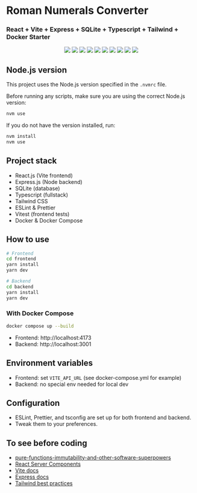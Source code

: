 # Roman Numerals Converter

### React + Vite + Express + SQLite + Typescript + Tailwind + Docker Starter

<p align="center">
  <a href="https://www.typescriptlang.org/" target="_blank"><img src="https://img.shields.io/badge/Typescript-v5.x-blue.svg?logo=TypeScript"></a>
  <a href="https://vitejs.dev/" target="_blank"><img src="https://img.shields.io/badge/Vite-frontend-646CFF.svg?logo=Vite"></a>
  <a href="https://reactjs.org/" target="_blank"><img src="https://img.shields.io/badge/React-v18.x-%238DD6F9.svg?logo=React"></a>
  <a href="https://expressjs.com/" target="_blank"><img src="https://img.shields.io/badge/Express-backend-000.svg?logo=Express"></a>
  <a href="https://www.sqlite.org/" target="_blank"><img src="https://img.shields.io/badge/SQLite-db-003B57.svg?logo=sqlite"></a>
  <a href="https://tailwindcss.com/" target="_blank"><img src="https://img.shields.io/badge/TailwindCSS-v3.x-38BDF8.svg?logo=tailwindcss"></a>
  <a href="https://eslint.org/" target="_blank"><img src="https://img.shields.io/badge/ESLint-configured-4B32C3.svg?logo=eslint"></a>
  <a href="https://prettier.io/" target="_blank"><img src="https://img.shields.io/badge/styled_with-prettier-ff69b4.svg"></a>
  <a href="https://vitest.dev/" target="_blank"><img src="https://img.shields.io/badge/tested_with-vitest-6E4AFF.svg?logo=vitest"></a>
  <a href="https://github.com/codica2" target="_blank"><img src="https://img.shields.io/badge/licence-MIT-green.svg" /></a>
</p>

## Node.js version

This project uses the Node.js version specified in the `.nvmrc` file.

Before running any scripts, make sure you are using the correct Node.js version:

```sh
nvm use
```
If you do not have the version installed, run:
```sh
nvm install
nvm use
```

## Project stack

- React.js (Vite frontend)
- Express.js (Node backend)
- SQLite (database)
- Typescript (fullstack)
- Tailwind CSS
- ESLint & Prettier
- Vitest (frontend tests)
- Docker & Docker Compose

## How to use

```bash
# Frontend
cd frontend
yarn install
yarn dev
```
```bash
# Backend
cd backend
yarn install
yarn dev
```

### With Docker Compose

```bash
docker compose up --build
```
- Frontend: http://localhost:4173
- Backend: http://localhost:3001

## Environment variables

- Frontend: set `VITE_API_URL` (see docker-compose.yml for example)
- Backend: no special env needed for local dev

## Configuration

- ESLint, Prettier, and tsconfig are set up for both frontend and backend.
- Tweak them to your preferences.

## To see before coding

- [pure-functions-immutability-and-other-software-superpowers](https://medium.com/dailyjs/pure-functions-immutability-and-other-software-superpowers-dfe6039af8f6)
- [React Server Components](https://react.dev/reference/rsc)
- [Vite docs](https://vitejs.dev/guide/)
- [Express docs](https://expressjs.com/)
- [Tailwind best practices](https://tailwindcss.com/docs/utility-first) 